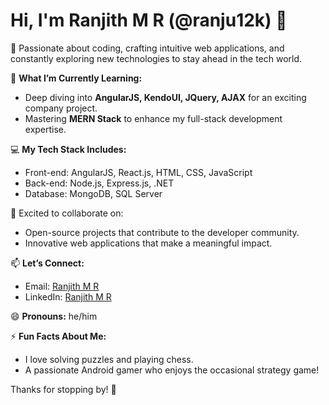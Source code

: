 # Hi, I'm Ranjith M R (@ranju12k) 👋

👀 Passionate about coding, crafting intuitive web applications, and constantly exploring new technologies to stay ahead in the tech world.  

🌱 **What I’m Currently Learning:**  
   - Deep diving into **AngularJS, KendoUI, JQuery, AJAX** for an exciting company project.  
   - Mastering **MERN Stack** to enhance my full-stack development expertise.  

💻 **My Tech Stack Includes:**  
   - Front-end: AngularJS, React.js, HTML, CSS, JavaScript  
   - Back-end: Node.js, Express.js, .NET  
   - Database: MongoDB, SQL Server  

💞️ Excited to collaborate on:  
   - Open-source projects that contribute to the developer community.  
   - Innovative web applications that make a meaningful impact.  

📫 **Let’s Connect:**  
   - Email: [Ranjith M R](mailto:ranjithmr74923@outlook.com)  
   - LinkedIn: [Ranjith M R](https://www.linkedin.com/in/ranjith-m-r-24473417a/)  

😄 **Pronouns:** he/him  

⚡ **Fun Facts About Me:**  
   - I love solving puzzles and playing chess.  
   - A passionate Android gamer who enjoys the occasional strategy game!  

Thanks for stopping by! 🚀  

